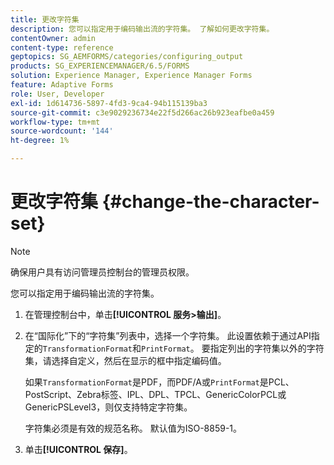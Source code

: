 ```yaml
---
title: 更改字符集
description: 您可以指定用于编码输出流的字符集。 了解如何更改字符集。
contentOwner: admin
content-type: reference
geptopics: SG_AEMFORMS/categories/configuring_output
products: SG_EXPERIENCEMANAGER/6.5/FORMS
solution: Experience Manager, Experience Manager Forms
feature: Adaptive Forms
role: User, Developer
exl-id: 1d614736-5897-4fd3-9ca4-94b115139ba3
source-git-commit: c3e9029236734e22f5d266ac26b923eafbe0a459
workflow-type: tm+mt
source-wordcount: '144'
ht-degree: 1%

---
```


# 更改字符集 {#change-the-character-set}

>[!NOTE]
> 
> 确保用户具有访问管理员控制台的管理员权限。

您可以指定用于编码输出流的字符集。

1. 在管理控制台中，单击&#x200B;**[!UICONTROL 服务>输出]**。
1. 在“国际化”下的“字符集”列表中，选择一个字符集。 此设置依赖于通过API指定的`TransformationFormat`和`PrintFormat`。 要指定列出的字符集以外的字符集，请选择自定义，然后在显示的框中指定编码值。

   如果`TransformationFormat`是PDF，而PDF/A或`PrintFormat`是PCL、PostScript、Zebra标签、IPL、DPL、TPCL、GenericColorPCL或GenericPSLevel3，则仅支持特定字符集。

   字符集必须是有效的规范名称。 默认值为ISO-8859-1。

1. 单击&#x200B;**[!UICONTROL 保存]**。
